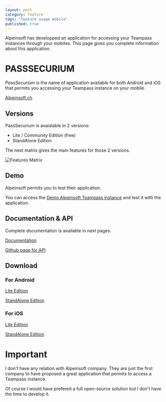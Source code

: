 ```yaml
---
layout: post
category: feature
tags: "feature usage mobile"
published: true
---
```



<div class="message">
Alpeinsoft has developped an application for accessing your Teampass instances through your mobiles. This page gives you complete information about this application.
</div>

# PASSSECURIUM

*PassSecurium* is the name of application available for both Android and iOS that permits you accessing your Teampass instance on your mobile.

[Alpeinsoft.ch](https://www.alpeinsoft.ch/)

## Versions

PassSecurium is avaialable in 2 versions:

 * Lite / Community Edition (free)
 * StandAlone Edition

The next matrix gives the main features for those 2 versions.

![Features Matrix](/img/posts/2015-11-06-passsecurium-matrix.png)

## Demo

Alpeinsoft permits you to test their application.

You can access the [Demo Alpeinsoft Teampass instance](https://pass.securium.ch/) and test it with the application.

## Documentation & API

Complete documentation is available in next pages.

[Documentation](http://teampass-api.readthedocs.org/)

[Github page for API](https://github.com/alpeinsoft-ch/teampass-api)

## Download

### For Android

[Lite Edition](https://play.google.com/store/apps/details?id=ch.alpeinsoft.passsecurium.lite&hl=en)

[StandAlone Edition](https://play.google.com/store/apps/details?id=ch.alpeinsoft.passsecurium&hl=en)

### For iOS

[Lite Edition](https://itunes.apple.com/us/app/passsecurium-lite/id1022027900?mt=8)

[StandAlone Edition](https://itunes.apple.com/us/app/passsecurium-standalone/id1016009081?mt=8)

# Important

I don't have any relation with Alpeinsoft company. They are just the first company to have proposed a great application that permits to access a Teampass instance.

Of course I would have prefered a full open-source solution but I don't have the time to develop it.

